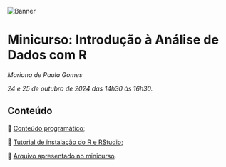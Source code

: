 ![Banner](https://www.unifal-mg.edu.br/simposiointegrado/wp-content/uploads/sites/104/2024/07/Biomas-do-Brasil-diversidade-saberes-e-tecnologias-sociais-1-1024x227.png)

# Minicurso: Introdução à Análise de Dados com R 
*Mariana de Paula Gomes*

*24 e 25 de outubro de 2024 das 14h30 às 16h30.* 

## Conteúdo
📌 [Conteúdo programático](https://marianapgs.github.io/sintegrado/conteudoprog.html);

📌 [Tutorial de instalação do R e RStudio](https://marianapgs.github.io/sintegrado/tutorial-R.html);

📌 [Arquivo apresentado no minicurso](https://marianapgs.github.io/sintegrado/minicurso.html).

